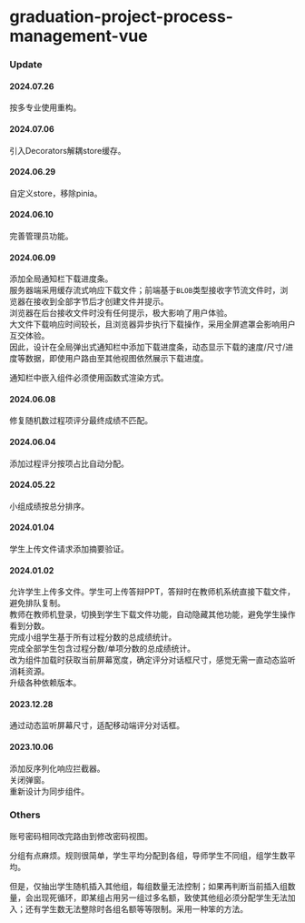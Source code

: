 # graduation-project-process-management-vue

### Update

#### 2024.07.26

按多专业使用重构。

#### 2024.07.06

引入Decorators解耦store缓存。

#### 2024.06.29

自定义store，移除pinia。

#### 2024.06.10

完善管理员功能。

#### 2024.06.09

添加全局通知栏下载进度条。  
服务器端采用缓存流式响应下载文件；前端基于`BLOB`类型接收字节流文件时，浏览器在接收到全部字节后才创建文件并提示。  
浏览器在后台接收文件时没有任何提示，极大影响了用户体验。  
大文件下载响应时间较长，且浏览器异步执行下载操作，采用全屏遮罩会影响用户互交体验。  
因此，设计在全局弹出式通知栏中添加下载进度条，动态显示下载的速度/尺寸/进度等数据，即使用户路由至其他视图依然展示下载进度。

通知栏中嵌入组件必须使用函数式渲染方式。

#### 2024.06.08

修复随机数过程项评分最终成绩不匹配。

#### 2024.06.04

添加过程评分按项占比自动分配。

#### 2024.05.22

小组成绩按总分排序。

#### 2024.01.04

学生上传文件请求添加摘要验证。

#### 2024.01.02

允许学生上传多文件。学生可上传答辩PPT，答辩时在教师机系统直接下载文件，避免排队复制。  
教师在教师机登录，切换到学生下载文件功能，自动隐藏其他功能，避免学生操作看到分数。  
完成小组学生基于所有过程分数的总成绩统计。  
完成全部学生包含过程分数/单项分数的总成绩统计。  
改为组件加载时获取当前屏幕宽度，确定评分对话框尺寸，感觉无需一直动态监听消耗资源。  
升级各种依赖版本。

#### 2023.12.28

通过动态监听屏幕尺寸，适配移动端评分对话框。

#### 2023.10.06

添加反序列化响应拦截器。  
关闭弹窗。  
重新设计为同步组件。

### Others

账号密码相同改完路由到修改密码视图。

分组有点麻烦。规则很简单，学生平均分配到各组，导师学生不同组，组学生数平均。

但是，仅抽出学生随机插入其他组，每组数量无法控制；如果再判断当前插入组数量，会出现死循环，即某组占用另一组过多名额，致使其他组必须分配学生无法加入；还有学生数无法整除时各组名额等等限制。采用一种笨的方法。
